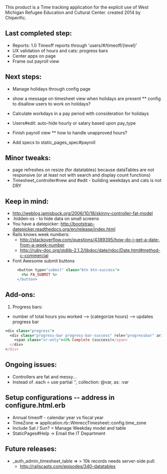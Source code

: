 This product is a Time tracking application for the explicit use of West Michigan Refugee Education and Cultural Center. created 2014 by Chiperific.

## Last completed step:
* Reports: 1.0 Timeoff reports through 'users/#/timeoff/{level}'
* UX validation of hours and cats: progress bars
* Center apps on page
* Frame out payroll view


## Next steps:
* Manage holidays through config page
* show a message on timesheet view when holidays are present
** config to disallow users to work on holidays?

* Calculate workdays in a pay period with consideration for holidays

* Users#edit: auto-hide hourly or salary based upon pay_type

* Finish payroll view
** how to handle unapproved hours?

* Add specs to static_pages_spec#payroll


## Minor tweaks:
* page refreshes on resize (for datatables) because dataTables are not responsive (or at least not with search and display count functions)
* Timesheet_controller#new and #edit - building weekdays and cats is not DRY


## Keep in mind:
* http://weblog.jamisbuck.org/2006/10/18/skinny-controller-fat-model
* .hidden-xs - to hide data on small screens
* You have a datepicker: http://bootstrap-datepicker.readthedocs.org/en/release/index.html
* Rails knows week numbers:
  * http://stackoverflow.com/questions/4389395/how-do-i-get-a-date-from-a-week-number
  * http://ruby-doc.org/stdlib-2.1.2/libdoc/date/rdoc/Date.html#method-c-commercial
* Font Awesome submit buttons
  ```ruby
    <button type="submit" class="btn btn-success">
      <%= FA_SUBMIT %>
    </button>
  ```

## Add-ons:
1. Progress bars:
  * number of total hours you worked --> (categorize hours) --> updates progress bar
  ```ruby
  <div class="progress">
    <div class="progress-bar progress-bar-success" role="progressbar" aria-valuenow="40" aria-valuemin="0" aria-valuemax="100" style="width: 40%">
      <span class="sr-only">40% Complete (success)</span>
    </div>
  </div>
  ```

## Ongoing issues:
* Controllers are fat and messy...
* Instead of .each = use partial '', collection: @var, as: :var


## Setup configurations -- address in configure.html.erb
* Annual timeoff - calendar year vs fiscal year
* TimeZone => application.rb::WmreccTimesheet::config.time_zone
* Include Sat / Sun? = Manage Weekday model and table
* StaticPages#Help -> Email the IT Department

## Future releases:
* _auth_admin_timesheet_table => > 10k records needs server-side pull:
  * http://railscasts.com/episodes/340-datatables
